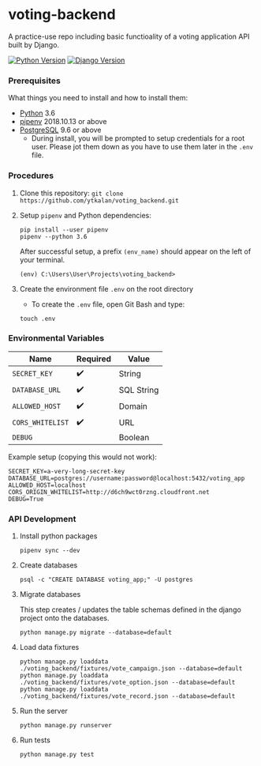 # voting-backend

A practice-use repo including basic functioality of a voting application API built by Django.

[![Python Version](https://img.shields.io/badge/python-3.6-blue.svg)](https://www.python.org/)
[![Django Version](https://img.shields.io/badge/django%20versions-2.1.1-blue.svg)](https://www.djangoproject.com/)

### Prerequisites

What things you need to install and how to install them:

- [Python](https://www.python.org/downloads/) 3.6
- [pipenv](https://pipenv.readthedocs.io/en/latest/) 2018.10.13 or above
- [PostgreSQL](https://www.postgresql.org/download/) 9.6 or above
  - During install, you will be prompted to setup credentials for a root user. Please jot them down as you have to use them later in the `.env` file.

### Procedures

1. Clone this repository: `git clone https://github.com/ytkalan/voting_backend.git`

2. Setup `pipenv` and Python dependencies:

   ```shell
   pip install --user pipenv
   pipenv --python 3.6
   ```


   After successful setup, a prefix `(env_name)` should appear on the left of your terminal.

   ```
   (env) C:\Users\User\Projects\voting_backend> 
   ```

3. Create the environment file `.env` on the root directory
    - To create the `.env` file, open Git Bash and type:

     ```shell
     touch .env
     ```

### Environmental Variables

| Name | Required | Value |
|------|----------|---------|
| `SECRET_KEY` | :heavy_check_mark: | String |
| `DATABASE_URL` | :heavy_check_mark: | SQL String |
| `ALLOWED_HOST` | :heavy_check_mark: | Domain |
| `CORS_WHITELIST` | :heavy_check_mark: | URL |
| `DEBUG` |  | Boolean |

Example setup (copying this would not work):

```
SECRET_KEY=a-very-long-secret-key
DATABASE_URL=postgres://username:password@localhost:5432/voting_app
ALLOWED_HOST=localhost
CORS_ORIGIN_WHITELIST=http://d6ch9wct0rzng.cloudfront.net
DEBUG=True

```

### API Development

1. Install python packages

   ```shell
   pipenv sync --dev
   ```

2. Create databases

   ```shell
   psql -c "CREATE DATABASE voting_app;" -U postgres
   ```

3. Migrate databases

   This step creates / updates the table schemas defined in the django project onto the databases.

   ```shell
   python manage.py migrate --database=default
   ```

4. Load data fixtures

   ```shell
   python manage.py loaddata ./voting_backend/fixtures/vote_campaign.json --database=default 
   python manage.py loaddata ./voting_backend/fixtures/vote_option.json --database=default
   python manage.py loaddata ./voting_backend/fixtures/vote_record.json --database=default

5. Run the server

   ```shell
   python manage.py runserver
   ```

6. Run tests

   ```shell
   python manage.py test
   ```